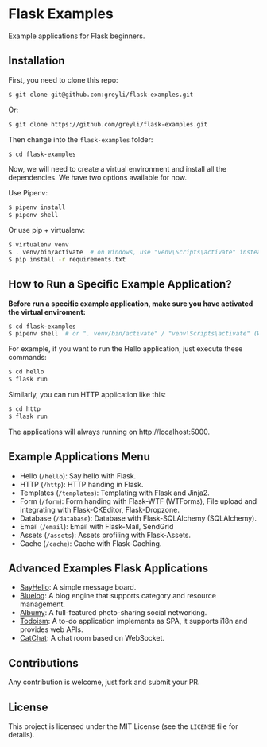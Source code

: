 # Flask Examples

Example applications for Flask beginners.

## Installation

First, you need to clone this repo:

```bash
$ git clone git@github.com:greyli/flask-examples.git
```

Or:

```bash
$ git clone https://github.com/greyli/flask-examples.git
```

Then change into the `flask-examples` folder:

```bash
$ cd flask-examples
```

Now, we will need to create a virtual environment and install all the dependencies. We have two options available for now.

Use Pipenv:

```bash
$ pipenv install
$ pipenv shell
```

Or use pip + virtualenv:

```bash
$ virtualenv venv
$ . venv/bin/activate  # on Windows, use "venv\Scripts\activate" instead
$ pip install -r requirements.txt
```

## How to Run a Specific Example Application?

**Before run a specific example application, make sure you have activated the virtual enviroment:**

```bash
$ cd flask-examples
$ pipenv shell  # or ". venv/bin/activate" / "venv\Scripts\activate" (Windows)
```

For example, if you want to run the Hello application, just execute these commands:

```bash
$ cd hello
$ flask run
```

Similarly, you can run HTTP application like this:

```bash
$ cd http
$ flask run
```

The applications will always running on http://localhost:5000.

## Example Applications Menu

- Hello (`/hello`): Say hello with Flask.
- HTTP (`/http`): HTTP handing in Flask.
- Templates (`/templates`): Templating with Flask and Jinja2.
- Form (`/form`): Form handing with Flask-WTF (WTForms), File upload and integrating with Flask-CKEditor, Flask-Dropzone.
- Database (`/database`): Database with Flask-SQLAlchemy (SQLAlchemy).
- Email (`/email`): Email with Flask-Mail, SendGrid
- Assets (`/assets`): Assets profiling with Flask-Assets.
- Cache (`/cache`): Cache with Flask-Caching.

## Advanced Examples Flask Applications

- [SayHello](https://github.com/greyli/sayhello): A simple message board.
- [Bluelog](https://github.com/greyli/bluelog): A blog engine that supports category and resource management.
- [Albumy](https://github.com/greyli/albumy): A full-featured photo-sharing social networking.
- [Todoism](https://github.com/greyli/todoism): A to-do application implements as SPA, it supports i18n and provides web APIs.
- [CatChat](https://github.com/greyli/catchat): A chat room based on WebSocket.

## Contributions

Any contribution is welcome, just fork and submit your PR.

## License

This project is licensed under the MIT License (see the `LICENSE` file for details).
